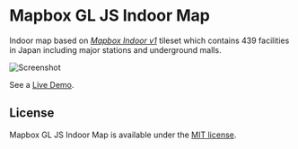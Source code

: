 # Mapbox GL JS Indoor Map

Indoor map based on *[Mapbox Indoor v1](https://docs.mapbox.com/vector-tiles/reference/mapbox-indoor-v1/)* tileset which contains 439 facilities in Japan including major stations and underground malls.

![Screenshot](https://nagix.github.io/mapbox-gl-indoor-map/screenshot1.jpg)

See a [Live Demo](https://nagix.github.io/mapbox-gl-indoor-map).

## License

Mapbox GL JS Indoor Map is available under the [MIT license](https://opensource.org/licenses/MIT).
